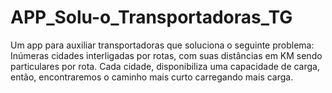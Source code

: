 # APP_Solu-o_Transportadoras_TG
Um app para auxiliar transportadoras que soluciona o seguinte problema: Inúmeras cidades interligadas por rotas, com suas distâncias em KM sendo particulares por rota. Cada cidade, disponibiliza uma capacidade de carga, então, encontraremos o caminho mais curto carregando mais carga.

